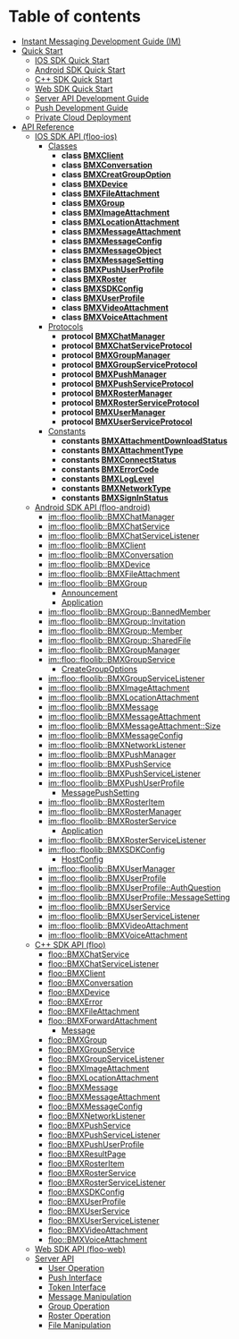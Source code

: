 # Table of contents

* [Instant Messaging Development Guide (IM)](README.md)
* [Quick Start](quick-start/README.md)
  * [IOS SDK Quick Start](quick-start/floo-ios-quick-start.md)
  * [Android SDK Quick Start](quick-start/floo-android-quick-start.md)
  * [C++ SDK Quick Start](quick-start/floo-quick-start.md)
  * [Web SDK Quick Start](quick-start/floo-web-quick-start.md)
  * [Server API Development Guide](quick-start/server-api-quick-start.md)
  * [Push Development Guide](quick-start/push-dev-guide.md)
  * [Private Cloud Deployment](quick-start/how-to-deploy-private-cloud.md)
* [API Reference](reference/README.md)
  * [IOS SDK API (floo-ios)](reference/floo-ios.md)
    * [Classes](reference/floo-ios/classes.md)
      * **class [BMXClient](reference/floo-ios/Classes/BMXClient.md)** <br>
      * **class [BMXConversation](reference/floo-ios/Classes/BMXConversation.md)** <br>
      * **class [BMXCreatGroupOption](reference/floo-ios/Classes/BMXCreatGroupOption.md)** <br>
      * **class [BMXDevice](reference/floo-ios/Classes/BMXDevice.md)** <br>
      * **class [BMXFileAttachment](reference/floo-ios/Classes/BMXFileAttachment.md)** <br>
      * **class [BMXGroup](reference/floo-ios/Classes/BMXGroup.md)** <br>
      * **class [BMXImageAttachment](reference/floo-ios/Classes/BMXImageAttachment.md)** <br>
      * **class [BMXLocationAttachment](reference/floo-ios/Classes/BMXLocationAttachment.md)** <br>
      * **class [BMXMessageAttachment](reference/floo-ios/Classes/BMXMessageAttachment.md)** <br>
      * **class [BMXMessageConfig](reference/floo-ios/Classes/BMXMessageConfig.md)** <br>
      * **class [BMXMessageObject](reference/floo-ios/Classes/BMXMessageObject.md)** <br>
      * **class [BMXMessageSetting](reference/floo-ios/Classes/BMXMessageSetting.md)** <br>
      * **class [BMXPushUserProfile](reference/floo-ios/Classes/BMXPushUserProfile.md)** <br>
      * **class [BMXRoster](reference/floo-ios/Classes/BMXRoster.md)** <br>
      * **class [BMXSDKConfig](reference/floo-ios/Classes/BMXSDKConfig.md)** <br>
      * **class [BMXUserProfile](reference/floo-ios/Classes/BMXUserProfile.md)** <br>
      * **class [BMXVideoAttachment](reference/floo-ios/Classes/BMXVideoAttachment.md)** <br>
      * **class [BMXVoiceAttachment](reference/floo-ios/Classes/BMXVoiceAttachment.md)** <br>
    * [Protocols](reference/floo-ios/protocols.md)
      * **protocol [BMXChatManager](reference/floo-ios/Protocols/BMXChatManager.md)** <br>
      * **protocol [BMXChatServiceProtocol](reference/floo-ios/Protocols/BMXChatServiceProtocol.md)** <br>
      * **protocol [BMXGroupManager](reference/floo-ios/Protocols/BMXGroupManager.md)** <br>
      * **protocol [BMXGroupServiceProtocol](reference/floo-ios/Protocols/BMXGroupServiceProtocol.md)** <br>
      * **protocol [BMXPushManager](reference/floo-ios/Protocols/BMXPushManager.md)** <br>
      * **protocol [BMXPushServiceProtocol](reference/floo-ios/Protocols/BMXPushServiceProtocol.md)** <br>
      * **protocol [BMXRosterManager](reference/floo-ios/Protocols/BMXRosterManager.md)** <br>
      * **protocol [BMXRosterServiceProtocol](reference/floo-ios/Protocols/BMXRosterServiceProtocol.md)** <br>
      * **protocol [BMXUserManager](reference/floo-ios/Protocols/BMXUserManager.md)** <br>
      * **protocol [BMXUserServiceProtocol](reference/floo-ios/Protocols/BMXUserServiceProtocol.md)** <br>
    * [Constants](reference/floo-ios/constants.md)
      * **constants [BMXAttachmentDownloadStatus](reference/floo-ios/Constants/BMXAttachmentDownloadStatus.md)** <br>
      * **constants [BMXAttachmentType](reference/floo-ios/Constants/BMXAttachmentType.md)** <br>
      * **constants [BMXConnectStatus](reference/floo-ios/Constants/BMXConnectStatus.md)** <br>
      * **constants [BMXErrorCode](reference/floo-ios/Constants/BMXErrorCode.md)** <br>
      * **constants [BMXLogLevel](reference/floo-ios/Constants/BMXLogLevel.md)** <br>
      * **constants [BMXNetworkType](reference/floo-ios/Constants/BMXNetworkType.md)** <br>
      * **constants [BMXSignInStatus](reference/floo-ios/Constants/BMXSignInStatus.md)** <br>
  * [Android SDK API (floo-android)](reference/floo-android.md)
    * [im::floo::floolib::BMXChatManager](reference/floo-android/classim\_1\_1floo\_1\_1floolib\_1\_1\_b\_m\_x\_chat\_manager.md)
    * [im::floo::floolib::BMXChatService](reference/floo-android/classim\_1\_1floo\_1\_1floolib\_1\_1\_b\_m\_x\_chat\_service.md)
    * [im::floo::floolib::BMXChatServiceListener](reference/floo-android/classim\_1\_1floo\_1\_1floolib\_1\_1\_b\_m\_x\_chat\_service\_listener.md)
    * [im::floo::floolib::BMXClient](reference/floo-android/classim\_1\_1floo\_1\_1floolib\_1\_1\_b\_m\_x\_client.md)
    * [im::floo::floolib::BMXConversation](reference/floo-android/classim\_1\_1floo\_1\_1floolib\_1\_1\_b\_m\_x\_conversation.md)
    * [im::floo::floolib::BMXDevice](reference/floo-android/classim\_1\_1floo\_1\_1floolib\_1\_1\_b\_m\_x\_device.md)
    * [im::floo::floolib::BMXFileAttachment](reference/floo-android/classim\_1\_1floo\_1\_1floolib\_1\_1\_b\_m\_x\_file\_attachment.md)
    * [im::floo::floolib::BMXGroup](reference/floo-android/classim\_1\_1floo\_1\_1floolib\_1\_1\_b\_m\_x\_group.md)
      * [Announcement](reference/floo-android/classim\_1\_1floo\_1\_1floolib\_1\_1\_b\_m\_x\_group\_1\_1\_announcement.md)
      * [Application](reference/floo-android/classim\_1\_1floo\_1\_1floolib\_1\_1\_b\_m\_x\_group\_1\_1\_application.md)
    * [im::floo::floolib::BMXGroup::BannedMember](reference/floo-android/classim\_1\_1floo\_1\_1floolib\_1\_1\_b\_m\_x\_group\_1\_1\_banned\_member.md)
    * [im::floo::floolib::BMXGroup::Invitation](reference/floo-android/classim\_1\_1floo\_1\_1floolib\_1\_1\_b\_m\_x\_group\_1\_1\_invitation.md)
    * [im::floo::floolib::BMXGroup::Member](reference/floo-android/classim\_1\_1floo\_1\_1floolib\_1\_1\_b\_m\_x\_group\_1\_1\_member.md)
    * [im::floo::floolib::BMXGroup::SharedFile](reference/floo-android/classim\_1\_1floo\_1\_1floolib\_1\_1\_b\_m\_x\_group\_1\_1\_shared\_file.md)
    * [im::floo::floolib::BMXGroupManager](reference/floo-android/classim\_1\_1floo\_1\_1floolib\_1\_1\_b\_m\_x\_group\_manager.md)
    * [im::floo::floolib::BMXGroupService](reference/floo-android/classim\_1\_1floo\_1\_1floolib\_1\_1\_b\_m\_x\_group\_service.md)
      * [CreateGroupOptions](reference/floo-android/classim\_1\_1floo\_1\_1floolib\_1\_1\_b\_m\_x\_group\_service\_1\_1\_create\_group\_options.md)
    * [im::floo::floolib::BMXGroupServiceListener](reference/floo-android/classim\_1\_1floo\_1\_1floolib\_1\_1\_b\_m\_x\_group\_service\_listener.md)
    * [im::floo::floolib::BMXImageAttachment](reference/floo-android/classim\_1\_1floo\_1\_1floolib\_1\_1\_b\_m\_x\_image\_attachment.md)
    * [im::floo::floolib::BMXLocationAttachment](reference/floo-android/classim\_1\_1floo\_1\_1floolib\_1\_1\_b\_m\_x\_location\_attachment.md)
    * [im::floo::floolib::BMXMessage](reference/floo-android/classim\_1\_1floo\_1\_1floolib\_1\_1\_b\_m\_x\_message.md)
    * [im::floo::floolib::BMXMessageAttachment](reference/floo-android/classim\_1\_1floo\_1\_1floolib\_1\_1\_b\_m\_x\_message\_attachment.md)
    * [im::floo::floolib::BMXMessageAttachment::Size](reference/floo-android/classim\_1\_1floo\_1\_1floolib\_1\_1\_b\_m\_x\_message\_attachment\_1\_1\_size.md)
    * [im::floo::floolib::BMXMessageConfig](reference/floo-android/classim\_1\_1floo\_1\_1floolib\_1\_1\_b\_m\_x\_message\_config.md)
    * [im::floo::floolib::BMXNetworkListener](reference/floo-android/classim\_1\_1floo\_1\_1floolib\_1\_1\_b\_m\_x\_network\_listener.md)
    * [im::floo::floolib::BMXPushManager](reference/floo-android/classim\_1\_1floo\_1\_1floolib\_1\_1\_b\_m\_x\_push\_manager.md)
    * [im::floo::floolib::BMXPushService](reference/floo-android/classim\_1\_1floo\_1\_1floolib\_1\_1\_b\_m\_x\_push\_service.md)
    * [im::floo::floolib::BMXPushServiceListener](reference/floo-android/classim\_1\_1floo\_1\_1floolib\_1\_1\_b\_m\_x\_push\_service\_listener.md)
    * [im::floo::floolib::BMXPushUserProfile](reference/floo-android/classim\_1\_1floo\_1\_1floolib\_1\_1\_b\_m\_x\_push\_user\_profile.md)
      * [MessagePushSetting](reference/floo-android/classim\_1\_1floo\_1\_1floolib\_1\_1\_b\_m\_x\_push\_user\_profile\_1\_1\_message\_push\_setting.md)
    * [im::floo::floolib::BMXRosterItem](reference/floo-android/classim\_1\_1floo\_1\_1floolib\_1\_1\_b\_m\_x\_roster\_item.md)
    * [im::floo::floolib::BMXRosterManager](reference/floo-android/classim\_1\_1floo\_1\_1floolib\_1\_1\_b\_m\_x\_roster\_manager.md)
    * [im::floo::floolib::BMXRosterService](reference/floo-android/classim\_1\_1floo\_1\_1floolib\_1\_1\_b\_m\_x\_roster\_service.md)
      * [Application](reference/floo-android/classim\_1\_1floo\_1\_1floolib\_1\_1\_b\_m\_x\_roster\_service\_1\_1\_application.md)
    * [im::floo::floolib::BMXRosterServiceListener](reference/floo-android/classim\_1\_1floo\_1\_1floolib\_1\_1\_b\_m\_x\_roster\_service\_listener.md)
    * [im::floo::floolib::BMXSDKConfig](reference/floo-android/classim\_1\_1floo\_1\_1floolib\_1\_1\_b\_m\_x\_s\_d\_k\_config.md)
      * [HostConfig](reference/floo-android/classim\_1\_1floo\_1\_1floolib\_1\_1\_b\_m\_x\_s\_d\_k\_config\_1\_1\_host\_config.md)
    * [im::floo::floolib::BMXUserManager](reference/floo-android/classim\_1\_1floo\_1\_1floolib\_1\_1\_b\_m\_x\_user\_manager.md)
    * [im::floo::floolib::BMXUserProfile](reference/floo-android/classim\_1\_1floo\_1\_1floolib\_1\_1\_b\_m\_x\_user\_profile.md)
    * [im::floo::floolib::BMXUserProfile::AuthQuestion](reference/floo-android/classim\_1\_1floo\_1\_1floolib\_1\_1\_b\_m\_x\_user\_profile\_1\_1\_auth\_question.md)
    * [im::floo::floolib::BMXUserProfile::MessageSetting](reference/floo-android/classim\_1\_1floo\_1\_1floolib\_1\_1\_b\_m\_x\_user\_profile\_1\_1\_message\_setting.md)
    * [im::floo::floolib::BMXUserService](reference/floo-android/classim\_1\_1floo\_1\_1floolib\_1\_1\_b\_m\_x\_user\_service.md)
    * [im::floo::floolib::BMXUserServiceListener](reference/floo-android/classim\_1\_1floo\_1\_1floolib\_1\_1\_b\_m\_x\_user\_service\_listener.md)
    * [im::floo::floolib::BMXVideoAttachment](reference/floo-android/classim\_1\_1floo\_1\_1floolib\_1\_1\_b\_m\_x\_video\_attachment.md)
    * [im::floo::floolib::BMXVoiceAttachment](reference/floo-android/classim\_1\_1floo\_1\_1floolib\_1\_1\_b\_m\_x\_voice\_attachment.md)
  * [C++ SDK API (floo)](reference/floo.md)
    * [floo::BMXChatService](reference/floo/classfloo\_1\_1\_b\_m\_x\_chat\_service.md)
    * [floo::BMXChatServiceListener](reference/floo/classfloo\_1\_1\_b\_m\_x\_chat\_service\_listener.md)
    * [floo::BMXClient](reference/floo/classfloo\_1\_1\_b\_m\_x\_client.md)
    * [floo::BMXConversation](reference/floo/classfloo\_1\_1\_b\_m\_x\_conversation.md)
    * [floo::BMXDevice](reference/floo/classfloo\_1\_1\_b\_m\_x\_device.md)
    * [floo::BMXError](reference/floo/classfloo\_1\_1\_b\_m\_x\_error.md)
    * [floo::BMXFileAttachment](reference/floo/classfloo\_1\_1\_b\_m\_x\_file\_attachment.md)
    * [floo::BMXForwardAttachment](reference/floo/classfloo\_1\_1\_b\_m\_x\_forward\_attachment.md)
      * [Message](reference/floo/classfloo\_1\_1\_b\_m\_x\_forward\_attachment\_1\_1\_message.md)
    * [floo::BMXGroup](reference/floo/classfloo\_1\_1\_b\_m\_x\_group.md)
    * [floo::BMXGroupService](reference/floo/classfloo\_1\_1\_b\_m\_x\_group\_service.md)
    * [floo::BMXGroupServiceListener](reference/floo/classfloo\_1\_1\_b\_m\_x\_group\_service\_listener.md)
    * [floo::BMXImageAttachment](reference/floo/classfloo\_1\_1\_b\_m\_x\_image\_attachment.md)
    * [floo::BMXLocationAttachment](reference/floo/classfloo\_1\_1\_b\_m\_x\_location\_attachment.md)
    * [floo::BMXMessage](reference/floo/classfloo\_1\_1\_b\_m\_x\_message.md)
    * [floo::BMXMessageAttachment](reference/floo/classfloo\_1\_1\_b\_m\_x\_message\_attachment.md)
    * [floo::BMXMessageConfig](reference/floo/classfloo\_1\_1\_b\_m\_x\_message\_config.md)
    * [floo::BMXNetworkListener](reference/floo/classfloo\_1\_1\_b\_m\_x\_network\_listener.md)
    * [floo::BMXPushService](reference/floo/classfloo\_1\_1\_b\_m\_x\_push\_service.md)
    * [floo::BMXPushServiceListener](reference/floo/classfloo\_1\_1\_b\_m\_x\_push\_service\_listener.md)
    * [floo::BMXPushUserProfile](reference/floo/classfloo\_1\_1\_b\_m\_x\_push\_user\_profile.md)
    * [floo::BMXResultPage](reference/floo/classfloo\_1\_1\_b\_m\_x\_result\_page.md)
    * [floo::BMXRosterItem](reference/floo/classfloo\_1\_1\_b\_m\_x\_roster\_item.md)
    * [floo::BMXRosterService](reference/floo/classfloo\_1\_1\_b\_m\_x\_roster\_service.md)
    * [floo::BMXRosterServiceListener](reference/floo/classfloo\_1\_1\_b\_m\_x\_roster\_service\_listener.md)
    * [floo::BMXSDKConfig](reference/floo/classfloo\_1\_1\_b\_m\_x\_s\_d\_k\_config.md)
    * [floo::BMXUserProfile](reference/floo/classfloo\_1\_1\_b\_m\_x\_user\_profile.md)
    * [floo::BMXUserService](reference/floo/classfloo\_1\_1\_b\_m\_x\_user\_service.md)
    * [floo::BMXUserServiceListener](reference/floo/classfloo\_1\_1\_b\_m\_x\_user\_service\_listener.md)
    * [floo::BMXVideoAttachment](reference/floo/classfloo\_1\_1\_b\_m\_x\_video\_attachment.md)
    * [floo::BMXVoiceAttachment](reference/floo/classfloo\_1\_1\_b\_m\_x\_voice\_attachment.md)
  * [Web SDK API (floo-web)](reference/floo-web.md)
  * [Server API](reference/server-api/README.md)
    * [User Operation](reference/server-api/user.md)
    * [Push Interface](reference/server-api/push.md)
    * [Token Interface](reference/server-api/token.md)
    * [Message Manipulation](reference/server-api/message.md)
    * [Group Operation](reference/server-api/group.md)
    * [Roster Operation](reference/server-api/roster.md)
    * [File Manipulation](reference/server-api/file.md)

